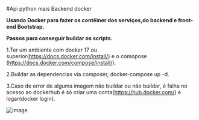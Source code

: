  #Api python mais Backend docker


<b>Usando Docker para fazer os contêiner dos serviços,do backend e front-end
Bootstrap.

 Passos para conseguir buildar os scripts.</b>

1.Ter um ambiente com docker 17 ou superior(https://docs.docker.com/install/) e o comopose (https://docs.docker.com/compose/install/).

2.Buildar as dependencias via composer, docker-compose up -d.

3.Caso de error de alguma imagem não buildar ou não buildar, é falha no acesso ao dockerhub é só criar uma conta(https://hub.docker.com/) e logar(docker login).

![image](https://user-images.githubusercontent.com/31409846/111911175-28fc5700-8a43-11eb-9def-d530362750d5.png)





